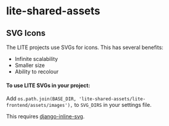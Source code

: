 # lite-shared-assets

## SVG Icons

The LITE projects use SVGs for icons. This has several benefits:

* Infinite scalability
* Smaller size
* Ability to recolour

#### To use LITE SVGs in your project:

Add ```os.path.join(BASE_DIR, 'lite-shared-assets/lite-frontend/assets/images'),``` to ```SVG_DIRS``` in your settings file.

This requires [django-inline-svg](https://github.com/mixxorz/django-inline-svg).